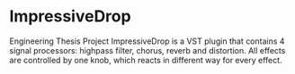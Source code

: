 # ImpressiveDrop
Engineering Thesis Project
ImpressiveDrop is a VST plugin that contains 4 signal processors: highpass filter, chorus, reverb and distortion. All effects are controlled by one knob,
which reacts in different way for every effect.

